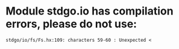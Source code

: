 # Module stdgo.io has compilation errors, please do not use:
```
stdgo/io/fs/Fs.hx:109: characters 59-60 : Unexpected <

```

